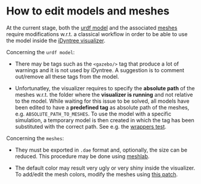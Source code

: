 # How to edit models and meshes

At the current stage, both the [urdf model]() and the associated [meshes]() require modifications w.r.t. a classical workflow in order to be able to use the model inside the [iDyntree visualizer](https://github.com/robotology/idyntree/blob/master/src/visualization/src/Visualizer.cpp). 

Concerning the `urdf model`:

- There may be tags such as the `<gazebo/>` tag that produce a lot of warnings and it is not used by iDyntree. A suggestion is to comment out/remove all these tags from the model.

- Unfortunatley, the visualizer requires to specify the **absolute path** of the meshes w.r.t. the folder where the **visualizer is running** and not relative to the model. While waiting for this issue to be solved, all models have been edited to have a **predefined tag** as absolute path of the meshes, e.g. `ABSOLUTE_PATH_TO_MESHES`. To use the model with a specific simulation, a temporary model is then created in which the tag has been substituted with the correct path. See e.g. the [wrappers test]().

Concerning the `meshes`:

- They must be exported in `.dae` format and, optionally, the size can be reduced. This procedure may be done using [meshlab]().

- The default color may result very ugly or very shiny inside the visualizer. To add/edit the mesh colors, modify the meshes using [this patch]().
